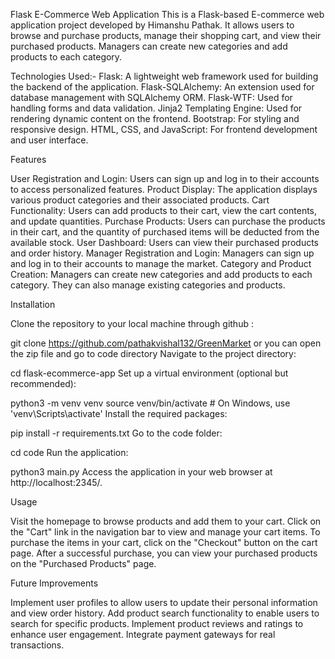 Flask E-Commerce Web Application
This is a Flask-based E-commerce web application project developed by Himanshu Pathak. It allows users to browse and purchase products, manage their shopping cart, and view their purchased products. Managers can create new categories and add products to each category.

Technologies Used:-
Flask: A lightweight web framework used for building the backend of the application.
Flask-SQLAlchemy: An extension used for database management with SQLAlchemy ORM.
Flask-WTF: Used for handling forms and data validation.
Jinja2 Templating Engine: Used for rendering dynamic content on the frontend.
Bootstrap: For styling and responsive design.
HTML, CSS, and JavaScript: For frontend development and user interface.

Features

User Registration and Login: Users can sign up and log in to their accounts to access personalized features.
Product Display: The application displays various product categories and their associated products.
Cart Functionality: Users can add products to their cart, view the cart contents, and update quantities.
Purchase Products: Users can purchase the products in their cart, and the quantity of purchased items will be deducted from the available stock.
User Dashboard: Users can view their purchased products and order history.
Manager Registration and Login: Managers can sign up and log in to their accounts to manage the market.
Category and Product Creation: Managers can create new categories and add products to each category. They can also manage existing categories and products.

Installation

Clone the repository to your local machine through github :

git clone https://github.com/pathakvishal132/GreenMarket
or you can open the zip file and go to code directory
Navigate to the project directory:

cd flask-ecommerce-app
Set up a virtual environment (optional but recommended):

python3 -m venv venv
source venv/bin/activate # On Windows, use 'venv\Scripts\activate'
Install the required packages:

pip install -r requirements.txt
Go to the code folder:

cd code
Run the application:

python3 main.py
Access the application in your web browser at http://localhost:2345/.

Usage

Visit the homepage to browse products and add them to your cart.
Click on the "Cart" link in the navigation bar to view and manage your cart items.
To purchase the items in your cart, click on the "Checkout" button on the cart page.
After a successful purchase, you can view your purchased products on the "Purchased Products" page.

Future Improvements

Implement user profiles to allow users to update their personal information and view order history.
Add product search functionality to enable users to search for specific products.
Implement product reviews and ratings to enhance user engagement.
Integrate payment gateways for real transactions.
